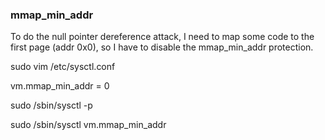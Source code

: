 ### mmap_min_addr

To do the null pointer dereference attack, I need to map some code to the first page (addr 0x0), so I have to disable the mmap_min_addr protection.

  sudo vim /etc/sysctl.conf
  
  vm.mmap_min_addr = 0
  
  sudo /sbin/sysctl -p
  
  sudo /sbin/sysctl vm.mmap_min_addr
  
